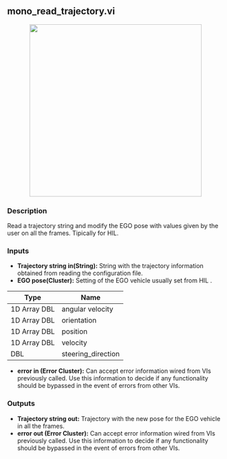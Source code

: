 ## mono_read_trajectory.vi
<p align="center">
<img src="https://github.com/monoDriveIO/client/raw/master/WikiPhotos/LV_client/utilities/monoDrive_lvlib_mono__read__trajectoryc.png" 
width="400"  />
</p>

### Description 
Read a trajectory string and modify the EGO pose with values given by the user on all the frames. Tipically for HIL.

### Inputs

- **Trajectory string in(String):** String with the trajectory information obtained from reading the configuration file.
- **EGO pose(Cluster):** Setting of the EGO vehicle usually set from HIL .

| Type  | Name   |
| ------------ | ------------ |
|1D Array DBL  | angular velocity |
|1D Array DBL | orientation  |
|1D Array DBL | position  |
|1D Array DBL  | velocity |
|DBL | steering_direction |

- **error in (Error Cluster):** Can accept error information wired from VIs previously called. Use this information to decide if any functionality should be bypassed in the event of errors from other VIs.


### Outputs

- **Trajectory string out:** Trajectory with the new pose for the EGO vehicle in all the frames.
- **error out (Error Cluster):** Can accept error information wired from VIs previously called. Use this information to decide if any functionality should be bypassed in the event of errors from other VIs.
